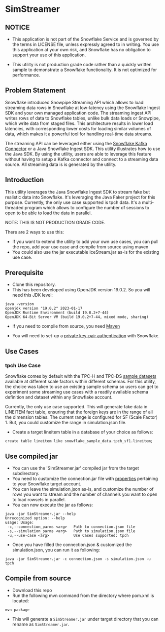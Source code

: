 # SimStreamer

## NOTICE

- This application is not part of the Snowflake Service and is governed by the terms in LICENSE file, unless expressly agreed to in writing.  You use this application at your own risk, and Snowflake has no obligation to support your use of this application.

- This utility is not production grade code rather than a quickly written sample to demonstrate a Snowflake functionality. It is not optimized for performance. 

## Problem Statement

Snowflake introduced Snowpipe Streaming API which allows to load streaming data rows in Snowflake at low-latency using the Snowflake Ingest SDK and your own managed application code. The streaming ingest API writes rows of data to Snowflake tables, unlike bulk data loads or Snowpipe, which write data from staged files. This architecture results in lower load latencies, with corresponding lower costs for loading similar volumes of data, which makes it a powerful tool for handling real-time data streams.

The streaming API can be leveraged either using the [Snowflake Kafka Connector](https://docs.snowflake.com/en/user-guide/data-load-snowpipe-streaming-kafka.html) or a Java Snowflake Ingest SDK. This utility illustrates how to use the Java SDK. By using the utility, users are able to leverage this feature without having to setup a Kafka connector and connect to a streaming data source. All streaming data is is generated by the utility.  

## Introduction

This utility leverages the Java Snowflake Ingest SDK to stream fake but realistic data into Snowflake. It's leveraging the Java Faker project for this purpose. Currently, the only use case supported is tpch data. It's a multi-threaded program which allows to configure the number of sessions to open to be able to load the data in parallel.

NOTE: THIS IS NOT PRODUCTION GRADE CODE.

There are 2 ways to use this:

- If you want to extend the utility to add your own use cases, you can pull the repo, add your use case and compile from source using maven
- You could also use the jar executable IceStream.jar as-is for the existing use case.

## Prerequisite

- Clone this repository.
- This has been developed using OpenJDK version 19.0.2. So you will need this JDK level:

```
java -version
openjdk version "19.0.2" 2023-01-17
OpenJDK Runtime Environment (build 19.0.2+7-44)
OpenJDK 64-Bit Server VM (build 19.0.2+7-44, mixed mode, sharing)
```
- If you need to compile from source, you need [Maven](https://maven.apache.org/download.cgi)

- You will need to set-up a [private key-pair authentication](https://docs.snowflake.com/en/user-guide/key-pair-auth#configuring-key-pair-authentication) with Snowflake.

## Use Cases

### tpch Use Case

Snowflake comes by default with the TPC-H and TPC-DS [sample datasets](https://docs.snowflake.com/en/user-guide/sample-data) available at different scale factors within different schemas. For this utility, the choice was taken to use an existing sample schema so users can get to experiment some streaming use cases with a readily available schema definition and dataset within any Snowflake account.

Currently, the only use case supported. This will generate fake data in LINEITEM fact table, ensuring that the foreign keys are in the range of all the dimension tables. The current range is configured for SF (Scale Factor) 1. But, you could customize the range in simulation.json file.

- Create a target lineitem table in a database of your choice as follows:

```
create table lineitem like snowflake_sample_data.tpch_sf1.lineitem;
```

## Use compiled jar

- You can use the 'SimStreamer.jar' compiled jar from the target subdirectory.
- You need to customize the connection.jar file with [properties](https://docs.snowflake.com/en/user-guide/data-load-snowpipe-streaming-overview#snowpipe-streaming-properties) pertaining to your Snowflake target account.
- You can leave the simulation.json as-is, and customize the number of rows you want to stream and the number of channels you want to open to load rowsets in parallel. 
- You can now execute the jar as follows:

```
java -jar SimStreamer.jar --help
Unrecognized option: --help
usage: Usage:
 -c,--connection_parms <arg>   Path to connection.json file
 -s,--simulation_parms <arg>   Path to simulation.json file
 -u,--use-case <arg>           Use Cases supported: tpch
```

- Once you have filled the connection.json & customized the simulation.json, you can run it as following:

```
java -jar SimStreamer.jar -c connection.json -s simulation.json -u tpch
```

## Compile from source

- Download this repo
- Run the following mvn command from the directory where pom.xml is located:

```
mvn package
```

- This will generate a `SimStreamer.jar` under target directory that you can rename as `SimStreamer.jar`.

